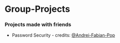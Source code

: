 # Group-Projects
### Projects made with friends
- Password Security - credits: <a href="https://github.com/Andrei-Fabian-Pop">@Andrei-Fabian-Pop</a>
